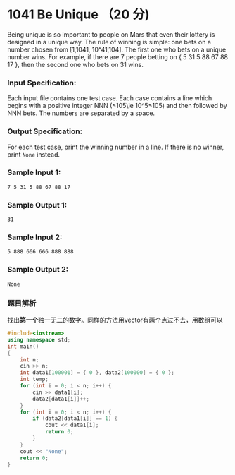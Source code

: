# 1041 Be Unique （20 分)

Being unique is so important to people on Mars that even their lottery is designed in a unique way. The rule of winning is simple: one bets on a number chosen from \[1,1041, 10^41,10​4​​\]. The first one who bets on a unique number wins. For example, if there are 7 people betting on { 5 31 5 88 67 88 17 }, then the second one who bets on 31 wins.

### Input Specification:

Each input file contains one test case. Each case contains a line which begins with a positive integer NNN (≤105\\le 10^5≤10​5​​) and then followed by NNN bets. The numbers are separated by a space.

### Output Specification:

For each test case, print the winning number in a line. If there is no winner, print `None` instead.

### Sample Input 1:

    7 5 31 5 88 67 88 17
    

### Sample Output 1:

    31
    

### Sample Input 2:

    5 888 666 666 888 888
    

### Sample Output 2:

    None

### 题目解析

找出**第一个**独一无二的数字。同样的方法用vector有两个点过不去，用数组可以

```C++
#include<iostream>
using namespace std;
int main()
{
	int n;
	cin >> n;
	int data1[100001] = { 0 }, data2[100000] = { 0 };
	int temp;
	for (int i = 0; i < n; i++) {
		cin >> data1[i];
		data2[data1[i]]++;
	}
	for (int i = 0; i < n; i++) {
		if (data2[data1[i]] == 1) {
			cout << data1[i];
			return 0;
		}
	}
	cout << "None";
	return 0;
}

```